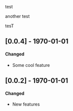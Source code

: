 test

another test

tesT

## [0.0.4] - 1970-01-01
#### Changed
- Some cool feature

## [0.0.2] - 1970-01-01
#### Changed
- New features

